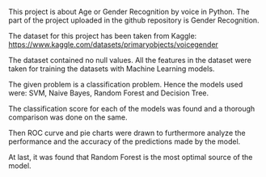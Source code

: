 This project is about Age or Gender Recognition by voice in Python. The part of the project uploaded in the github repository is Gender Recognition. 

The dataset for this project has been taken from Kaggle: https://www.kaggle.com/datasets/primaryobjects/voicegender

The dataset contained no null values. All the features in the dataset were taken for training the datasets with Machine Learning models. 

The given problem is a classification problem. Hence the models used were: SVM, Naive Bayes, Random Forest and Decision Tree. 

The classification score for each of the models was found and a thorough comparison was done on the same. 

Then ROC curve and pie charts were drawn to furthermore analyze the performance and the accuracy of the predictions made by the model. 

At last, it was found that Random Forest is the most optimal source of the model. 

